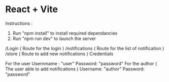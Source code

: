 # React + Vite <br />

Instructions : 

1. Run "npm install" to install required dependancies
2. Run "npm run dev" to launch the server

/Login ( Route for the login )
/notifications ( Route for the list of notification )
/store ( Route to add new notifications )
Credentials 

For the user
Usernmame : "user"
Password: "password"
 
For the author ( The user able to add notifications ) 
Username: "author"
Password: "password"
